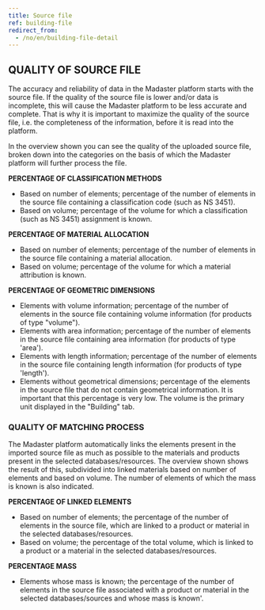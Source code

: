 ```yaml
---
title: Source file
ref: building-file
redirect_from:
  - /no/en/building-file-detail
---
```



## QUALITY OF SOURCE FILE
The accuracy and reliability of data in the Madaster platform starts with the source file. If the quality of the source file is lower and/or data is incomplete, this will cause the Madaster platform to be less accurate and complete. That is why it is important to maximize the quality of the source file, i.e. the completeness of the information, before it is read into the platform.

In the overview shown you can see the quality of the uploaded source file, broken down into the categories on the basis of which the Madaster platform will further process the file.

**PERCENTAGE OF CLASSIFICATION METHODS**
- Based on number of elements; percentage of the number of elements in the source file containing a classification code (such as NS 3451).
- Based on volume; percentage of the volume for which a classification (such as NS 3451) assignment is known.

**PERCENTAGE OF MATERIAL ALLOCATION**
- Based on number of elements; percentage of the number of elements in the source file containing a material allocation.
- Based on volume; percentage of the volume for which a material attribution is known.

**PERCENTAGE OF GEOMETRIC DIMENSIONS**
- Elements with volume information; percentage of the number of elements in the source file containing volume information (for products of type "volume").
- Elements with area information; percentage of the number of elements in the source file containing area information (for products of type 'area').
- Elements with length information; percentage of the number of elements in the source file containing length information (for products of type 'length').
- Elements without geometrical dimensions; percentage of the elements in the source file that do not contain geometrical information. It is important that this percentage is very low. The volume is the primary unit displayed in the "Building" tab.


### QUALITY OF MATCHING PROCESS
The Madaster platform automatically links the elements present in the imported source file as much as possible to the materials and products present in the selected databases/resources. The overview shown shows the result of this, subdivided into linked materials based on number of elements and based on volume. The number of elements of which the mass is known is also indicated.

**PERCENTAGE OF LINKED ELEMENTS**
- Based on number of elements; the percentage of the number of elements in the source file, which are linked to a product or material in the selected databases/resources.
- Based on volume; the percentage of the total volume, which is linked to a product or a material in the selected databases/resources.

**PERCENTAGE MASS**
- Elements whose mass is known; the percentage of the number of elements in the source file associated with a product or material in the selected databases/sources and whose mass is known'.

